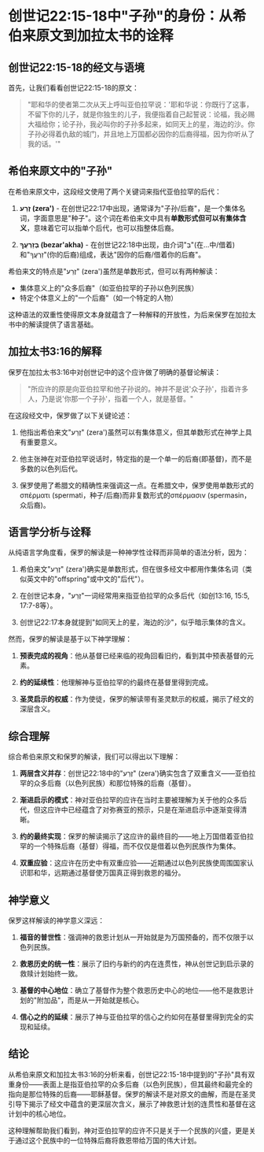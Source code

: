 # 创世记22:15-18中"子孙"的身份：从希伯来原文到加拉太书的诠释

## 创世记22:15-18的经文与语境

首先，让我们看看创世记22:15-18的原文：

> "耶和华的使者第二次从天上呼叫亚伯拉罕说：'耶和华说：你既行了这事，不留下你的儿子，就是你独生的儿子，我便指着自己起誓说：论福，我必赐大福给你；论子孙，我必叫你的子孙多起来，如同天上的星，海边的沙。你子孙必得着仇敌的城门，并且地上万国都必因你的后裔得福，因为你听从了我的话。'"

## 希伯来原文中的"子孙"

在希伯来原文中，这段经文使用了两个关键词来指代亚伯拉罕的后代：

1. **זֶרַע (zera')** - 在创世记22:17中出现，通常译为"子孙/后裔"，是一个集体名词，字面意思是"种子"。这个词在希伯来文中具有**单数形式但可以有集体含义**，意味着它可以指单个后代，也可以指整体后裔。
    
2. **בְּזַרְעֲךָ (bezar'akha)** - 在创世记22:18中出现，由介词"בְּ"(在...中/借着)和"זַרְעֲךָ"(你的后裔)组成，表达"因你的后裔/借着你的后裔"。
    

希伯来文的特点是"זֶרַע" (zera')虽然是单数形式，但可以有两种解读：

- 集体意义上的"众多后裔"（如亚伯拉罕的子孙以色列民族）
- 特定个体意义上的"一个后裔"（如一个特定的人物）

这种语法的双重性使得原文本身就蕴含了一种解释的开放性，为后来保罗在加拉太书中的解读提供了语言基础。

## 加拉太书3:16的解释

保罗在加拉太书3:16中对创世记中的这个应许做了明确的基督论解读：

> "所应许的原是向亚伯拉罕和他子孙说的。神并不是说'众子孙'，指着许多人，乃是说'你那一个子孙'，指着一个人，就是基督。"

在这段经文中，保罗做了以下关键论述：

1. 他指出希伯来文"זֶרַע" (zera')虽然可以有集体意义，但其单数形式在神学上具有重要意义。
    
2. 他主张神在对亚伯拉罕说话时，特定指的是一个单一的后裔(即基督)，而不是多数的以色列后代。
    
3. 保罗使用了希腊文的精确性来强调这一点。在希腊文中，保罗使用单数形式的σπέρματι (spermati，种子/后裔)而非复数形式的σπέρμασιν (spermasin，众后裔)。
    

## 语言学分析与诠释

从纯语言学角度看，保罗的解读是一种神学性诠释而非简单的语法分析，因为：

1. 希伯来文"זֶרַע" (zera')确实是单数形式，但在很多经文中都用作集体名词（类似英文中的"offspring"或中文的"后代"）。
    
2. 在创世记本身，"זֶרַע"一词经常用来指亚伯拉罕的众多后代（如创13:16, 15:5, 17:7-8等）。
    
3. 创世记22:17本身就提到"如同天上的星，海边的沙"，似乎暗示集体的含义。
    

然而，保罗的解读是基于以下神学理解：

1. **预表完成的视角**：他从基督已经来临的视角回看旧约，看到其中预表基督的元素。
    
2. **约的延续性**：他理解神与亚伯拉罕的约最终在基督里得到完成。
    
3. **圣灵启示的权威**：作为使徒，保罗的解读带有圣灵默示的权威，揭示了经文的深层含义。
    

## 综合理解

综合希伯来原文和保罗的解读，我们可以得出以下理解：

1. **两层含义并存**：创世记22:18中的"זֶרַע" (zera')确实包含了双重含义——亚伯拉罕的众多后裔（以色列民族）和那位特殊的后裔（基督）。
    
2. **渐进启示的模式**：神对亚伯拉罕的应许在当时主要被理解为关于他的众多后代，但这应许中已经蕴含了对弥赛亚的预示，只是在渐进启示中逐渐变得清晰。
    
3. **约的最终实现**：保罗的解读揭示了这应许的最终目的——地上万国借着亚伯拉罕的一个特殊后裔（基督）得福，而不仅仅是借着以色列民族作为集体。
    
4. **双重应验**：这应许在历史中有双重应验——近期通过以色列民族使周围国家认识耶和华，远期通过基督使万国真正得到救恩的福分。
    

## 神学意义

保罗这样解读的神学意义深远：

1. **福音的普世性**：强调神的救恩计划从一开始就是为万国预备的，而不仅限于以色列民族。
    
2. **救恩历史的统一性**：展示了旧约与新约的内在连贯性，神从创世记到启示录的救赎计划始终一致。
    
3. **基督的中心地位**：确立了基督作为整个救恩历史中心的地位——他不是救恩计划的"附加品"，而是从一开始就是核心。
    
4. **信心之约的延续**：展示了神与亚伯拉罕的信心之约如何在基督里得到完全的实现和延续。
    

## 结论

从希伯来原文和加拉太书3:16的分析来看，创世记22:15-18中提到的"子孙"具有双重身份——表面上是指亚伯拉罕的众多后裔（以色列民族），但其最终和最完全的指向是那位特殊的后裔——耶稣基督。保罗的解读不是对原文的曲解，而是在圣灵引导下揭示了经文中蕴含的更深层次含义，展示了神救恩计划的连贯性和基督在这计划中的核心地位。

这种理解帮助我们看到，神对亚伯拉罕的应许不只是关于一个民族的兴盛，更是关于通过这个民族中的一位特殊后裔将救恩带给万国的伟大计划。